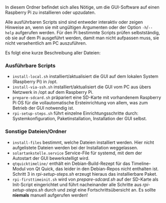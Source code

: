 In diesem Ordner befindet sich alles Nötige, um die GUI-Software auf einen
Raspberry Pi zu installieren oder upzudaten.

Alle ausführbaren Scripts sind sind entweder interaktiv oder zeigen Hinweise an,
wenn sie mit ungültigen Argumenten oder der Option `-h`/`--help` aufgerufen
werden. Für den Pi bestimmte Scripts prüfen selbstständig, ob sie auf dem Pi
ausgeführt werden, damit man nicht aufpassen muss, sie nicht versehentlich am
PC auszuführen.

Es folgt eine kurze Beschreibung aller Dateien:

### Ausführbare Scripts

- `install-local.sh` installiert/aktualisiert die GUI auf dem lokalen System
  (Raspberry Pi) in /opt.
- `install-via-ssh.sh` installiert/aktualisiert die GUI vom PC aus übers
  Netzwerk in /opt auf dem Raspberry Pi.
- `prepare-sdcard.sh` präpariert eine SD-Karte mit vorhandenem Raspberry Pi OS
  für die vollautomatische Ersteinrichtung von allem, was zum Betrieb der GUI
  notwendig ist.
- `rpi-setup-steps.sh` führt einzelne Einrichtungsschritte durch:
  Systemkonfiguration, Paketinstallation, Installation der GUI selbst.

### Sonstige Dateien/Ordner

- `install-files` bestimmt, welche Dateien installiert werden. Hier nicht
  aufgelistete Dateien werden bei der Installation weggelassen.
- `solartankstelle.service` Service-File für systemd, mit dem der Autostart
  der GUI bewerkstelligt wird.
- `qtquicktimeline/` enthält ein Debian-Build-Rezept für das Timeline-Modul
  von Qt Quick, das leider in den Debian-Repos nicht enthalten ist. Schritt 3
  in _rpi-setup-steps.sh_ erzeugt hieraus das installierbare Paket.
- `rpi-firsttimeinit.sh` wird von _prepare-sdcard.sh_ auf der SD-Karte als
  Init-Script eingerichtet und führt nacheinander alle Schritte aus
  _rpi-setup-steps.sh_ durch und zeigt eine Fortschrittsübersicht an.
  Es sollte **niemals** manuell aufgerufen werden!
